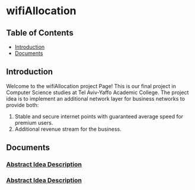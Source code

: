 # wifiAllocation

## Table of Contents
- [Introduction](#Introduction)
- [Documents](#Documents)
  
## Introduction
Welcome to the wifiAllocation project Page! 
This is our final project in Computer Science studies at Tel Aviv-Yaffo Academic College.
The project idea is to implement an additional network layer for business networks to provide both:
1. Stable and secure internet points with guaranteed average speed for premium users.
2. Additional revenue stream for the business.

## Documents
### [Abstract Idea Description](https://docs.google.com/document/d/1XVZSOf6QaawafAnju01z9QkroLebKb2696s2uOli5Us/edit)
### [Abstract Idea Description](https://docs.google.com/document/d/1XVZSOf6QaawafAnju01z9QkroLebKb2696s2uOli5Us/edit)
